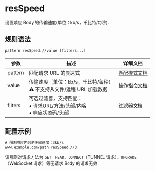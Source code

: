 # resSpeed
设置响应 Body 的传输速度(单位：kb/s，千比特/每秒).

## 规则语法
``` txt
pattern resSpeed://value [filters...]
```

| 参数    | 描述                                                         | 详细文档                  |
| ------- | ------------------------------------------------------------ | ------------------------- |
| pattern | 匹配请求 URL 的表达式                                        | [匹配模式文档](./pattern) |
| value   | 传输速度（单位：kb/s，千比特/每秒）<br/>⚠️ 不支持从文件/远程 URL 加载数据 | [操作指令文档](./operation)   |
| filters | 可选过滤器，支持匹配：<br/>• 请求URL/方法/头部/内容<br/>• 响应状态码/头部 | [过滤器文档](./filters) |


## 配置示例
``` txt
# 限制响应内容的传输速度：3kb/s
www.example.com/path resSpeed://3
```
该规则对请求方法为 `GET`、`HEAD`、`CONNECT`（TUNNEL 请求）、`UPGRADE`（WebSocket 请求）等无请求 Body 的请求无效
